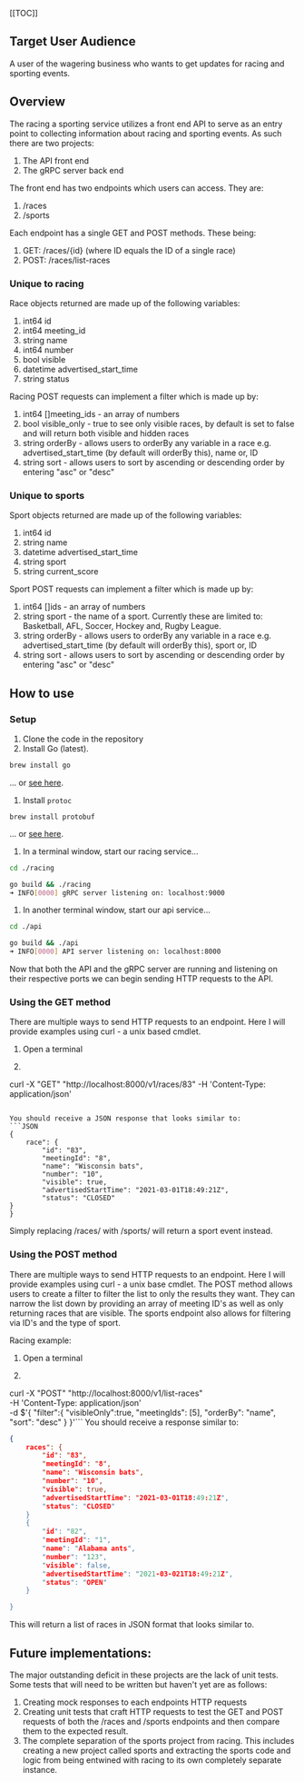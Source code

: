 [[TOC]]

## Target User Audience
A user of the wagering business who wants to get updates for racing and sporting events.

## Overview
The racing a sporting service utilizes a front end API to serve as an entry point to collecting information about racing and sporting events. As such there are two projects: 
1. The API front end
1. The gRPC server back end

The front end has two endpoints which users can access. They are:
1. /races
1. /sports

Each endpoint has a single GET and POST methods. These being:
1. GET: /races/{id} (where ID equals the ID of a single race)
1. POST: /races/list-races

### Unique to racing

Race objects returned are made up of the following variables:
1. int64 id
1. int64 meeting_id
1. string name
1. int64 number
1. bool visible
1. datetime advertised_start_time
1. string status

Racing POST requests can implement a filter which is made up by:
1. int64 []meeting_ids  - an array of numbers
1. bool visible_only - true to see only visible races, by default is set to false and will return both visible and hidden races
1. string orderBy - allows users to orderBy any variable in a race e.g. advertised_start_time (by default will orderBy this), name or, ID
1. string sort - allows users to sort by ascending or descending order by entering "asc" or "desc"

### Unique to sports

Sport objects returned are made up of the following variables:
1. int64 id
1. string name
1. datetime advertised_start_time
1. string sport
1. string current_score

Sport POST requests can implement a filter which is made up by:
1. int64 []ids - an array of numbers
1. string sport - the name of a sport. Currently these are limited to: Basketball, AFL, Soccer, Hockey and, Rugby League.
1. string orderBy - allows users to orderBy any variable in a race e.g. advertised_start_time (by default will orderBy this), sport or, ID
1. string sort - allows users to sort by ascending or descending order by entering "asc" or "desc"

## How to use

### Setup
1. Clone the code in the repository
1. Install Go (latest).

```bash
brew install go
```

... or [see here](https://golang.org/doc/install).

1. Install `protoc`

```
brew install protobuf
```

... or [see here](https://grpc.io/docs/protoc-installation/).

1. In a terminal window, start our racing service...

```bash
cd ./racing

go build && ./racing
➜ INFO[0000] gRPC server listening on: localhost:9000
```

1. In another terminal window, start our api service...

```bash
cd ./api

go build && ./api
➜ INFO[0000] API server listening on: localhost:8000
```

Now that both the API and the gRPC server are running and listening on their respective ports we can begin sending HTTP requests to the API.

### Using the GET method
There are multiple ways to send HTTP requests to an endpoint. Here I will provide examples using curl - a unix based cmdlet.

1. Open a terminal
1. ```bash
curl -X "GET" "http://localhost:8000/v1/races/83" -H 'Content-Type: application/json'
```

You should receive a JSON response that looks similar to:
```JSON
{
    race": {
        "id": "83",
        "meetingId": "8",
        "name": "Wisconsin bats",
        "number": "10",
        "visible": true,
        "advertisedStartTime": "2021-03-01T18:49:21Z",
        "status": "CLOSED"
}
}
```
Simply replacing /races/ with /sports/ will return a sport event instead.


### Using the POST method
There are multiple ways to send HTTP requests to an endpoint. Here I will provide examples using curl - a unix base cmdlet. The POST method allows users to create a filter to filter the list to only the results they want. They can narrow the list down by providing an array of meeting ID's as well as only returning races that are visible. The sports endpoint also allows for filtering via ID's and the type of sport.

Racing example:
1. Open a terminal
1. ```bash
curl -X "POST" "http://localhost:8000/v1/list-races" \
    -H 'Content-Type: application/json' \
    -d $'{
        "filter":{
            "visibleOnly":true,
            "meetingIds": [5],
            "orderBy": "name",
            "sort": "desc"
        }
}'```
You should receive a response similar to:
```JSON
{
    races": {
        "id": "83",
        "meetingId": "8",
        "name": "Wisconsin bats",
        "number": "10",
        "visible": true,
        "advertisedStartTime": "2021-03-01T18:49:21Z",
        "status": "CLOSED"
    }
    {
        "id": "82",
        "meetingId": "1",
        "name": "Alabama ants",
        "number": "123",
        "visible": false,
        "advertisedStartTime": "2021-03-021T18:49:21Z",
        "status": "OPEN"
    }

}
```

This will return a list of races in JSON format that looks similar to.
## Future implementations:
The major outstanding deficit in these projects are the lack of unit tests. Some tests that will need to be written but haven't yet are as follows:

1. Creating mock responses to each endpoints HTTP requests
1. Creating unit tests that craft HTTP requests to test the GET and POST requests of both the /races and /sports endpoints and then compare them to the expected result.
1. The complete separation of the sports project from racing. This includes creating a new project called sports and extracting the sports code and logic from being entwined with racing to its own completely separate instance.

